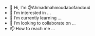- 👋 Hi, I’m @Ahmadmahmoudabofandoud
- 👀 I’m interested in ...
- 🌱 I’m currently learning ...
- 💞️ I’m looking to collaborate on ...
- 📫 How to reach me ...

<!---
Ahmadmahmoudabofandoud/Ahmadmahmoudabofandoud is a ✨ special ✨ repository because its `README.md` (this file) appears on your GitHub profile.
You can click the Preview link to take a look at your changes.
--->
